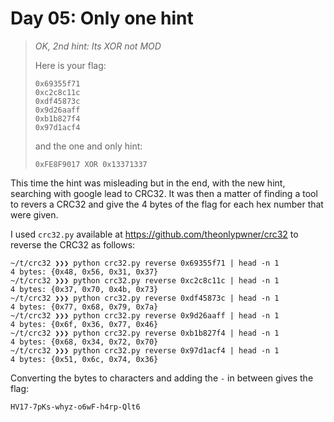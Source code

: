 Day 05: Only one hint
=====================
> *OK, 2nd hint: Its XOR not MOD*
> 
> Here is your flag:
> 
>     0x69355f71
>     0xc2c8c11c
>     0xdf45873c
>     0x9d26aaff
>     0xb1b827f4
>     0x97d1acf4
> 
> and the one and only hint:
> 
>     0xFE8F9017 XOR 0x13371337

This time the hint was misleading but in the end, with the new hint, searching with google lead to CRC32. It was then a matter of finding a tool to revers a CRC32 and give the 4 bytes of the flag for each hex number that were given.

I used `crc32.py` available at <https://github.com/theonlypwner/crc32> to reverse the CRC32 as follows:
```
~/t/crc32 ❯❯❯ python crc32.py reverse 0x69355f71 | head -n 1
4 bytes: {0x48, 0x56, 0x31, 0x37}
~/t/crc32 ❯❯❯ python crc32.py reverse 0xc2c8c11c | head -n 1
4 bytes: {0x37, 0x70, 0x4b, 0x73}
~/t/crc32 ❯❯❯ python crc32.py reverse 0xdf45873c | head -n 1
4 bytes: {0x77, 0x68, 0x79, 0x7a}
~/t/crc32 ❯❯❯ python crc32.py reverse 0x9d26aaff | head -n 1
4 bytes: {0x6f, 0x36, 0x77, 0x46}
~/t/crc32 ❯❯❯ python crc32.py reverse 0xb1b827f4 | head -n 1
4 bytes: {0x68, 0x34, 0x72, 0x70}
~/t/crc32 ❯❯❯ python crc32.py reverse 0x97d1acf4 | head -n 1
4 bytes: {0x51, 0x6c, 0x74, 0x36}
```

Converting the bytes to characters and adding the `-` in between gives the flag:
```
HV17-7pKs-whyz-o6wF-h4rp-Qlt6
```
